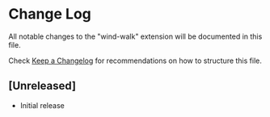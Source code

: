 # Change Log

All notable changes to the "wind-walk" extension will be documented in this file.

Check [Keep a Changelog](http://keepachangelog.com/) for recommendations on how to structure this file.

## [Unreleased]

- Initial release
